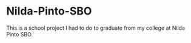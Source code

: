 # Nilda-Pinto-SBO
This is a school project I had to do to graduate from my college at Nilda Pinto SBO.
